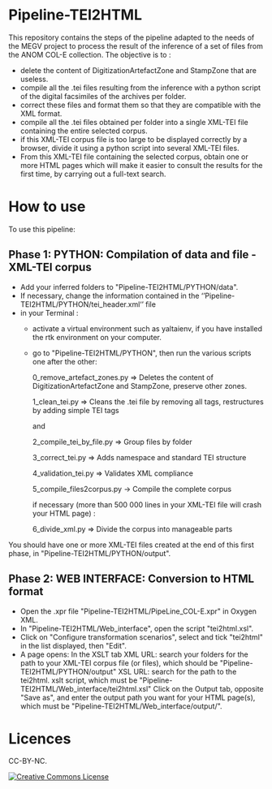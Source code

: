# Pipeline-TEI2HTML
This repository contains the steps of the pipeline adapted to the needs of the MEGV project to process the result of the inference of a set of files from the ANOM COL-E collection. The objective is to :
- delete the content of DigitizationArtefactZone and StampZone that are useless.
- compile all the .tei files resulting from the inference with a python script of the digital facsimiles of the archives per folder.
- correct these files and format them so that they are compatible with the XML format.
- compile all the .tei files obtained per folder into a single XML-TEI file containing the entire selected corpus.
- if this XML-TEI corpus file is too large to be displayed correctly by a browser, divide it using a python script into several XML-TEI files.
- From this XML-TEI file containing the selected corpus, obtain one or more HTML pages which will make it easier to consult the results for the first time, by carrying out a full-text search.


# How to use 

To use this pipeline: 
## Phase 1: PYTHON: Compilation of data and file - XML-TEI corpus
- Add your inferred folders to "Pipeline-TEI2HTML/PYTHON/data".
- If necessary, change the information contained in the ‘’Pipeline-TEI2HTML/PYTHON/tei_header.xml‘’ file
- in your Terminal :
  - activate a virtual environment such as yaltaienv, if you have installed the rtk environment on your computer.
  - go to "Pipeline-TEI2HTML/PYTHON", then run the various scripts one after the other:

    0_remove_artefact_zones.py
      => Deletes the content of DigitizationArtefactZone and StampZone, preserve other zones.

    1_clean_tei.py
      => Cleans the .tei file by removing all tags, restructures by adding simple TEI tags <p> and <lb/>
    
    2_compile_tei_by_file.py
      => Group files by folder

    3_correct_tei.py
      => Adds namespace and standard TEI structure

    4_validation_tei.py
      => Validates XML compliance
    
    5_compile_files2corpus.py
      -> Compile the complete corpus

    if necessary (more than 500 000 lines in your XML-TEI file will crash your HTML page) :
    
    6_divide_xml.py
      => Divide the corpus into manageable parts

You should have one or more XML-TEI files created at the end of this first phase, in "Pipeline-TEI2HTML/PYTHON/output".

## Phase 2: WEB INTERFACE: Conversion to HTML format
- Open the .xpr file "Pipeline-TEI2HTML/PipeLine_COL-E.xpr" in Oxygen XML.
- In "Pipeline-TEI2HTML/Web_interface", open the script "tei2html.xsl".
- Click on "Configure transformation scenarios", select and tick "tei2html" in the list displayed, then "Edit".
- A page opens: 
In the XSLT tab
XML URL: search your folders for the path to your XML-TEI corpus file (or files), which should be "Pipeline-TEI2HTML/PYTHON/output"
XSL URL: search for the path to the tei2html. xslt script, which must be "Pipeline-TEI2HTML/Web_interface/tei2html.xsl"
 Click on the Output tab, opposite "Save as", and enter the output path you want for your HTML page(s), which must be "Pipeline-TEI2HTML/Web_interface/output/".

# Licences

CC-BY-NC.

<a rel="license" href="https://creativecommons.org/licenses/by/2.0"><img alt="Creative Commons License" style="border-width:0" src="https://upload.wikimedia.org/wikipedia/commons/d/d3/Cc_by-nc_icon.svg" /></a><br /> 
